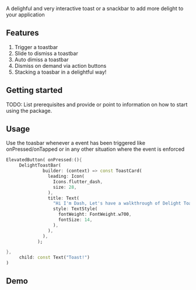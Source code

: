 <!--
This README describes the package. If you publish this package to pub.dev,
this README's contents appear on the landing page for your package.

For information about how to write a good package README, see the guide for
[writing package pages](https://dart.dev/guides/libraries/writing-package-pages).

For general information about developing packages, see the Dart guide for
[creating packages](https://dart.dev/guides/libraries/create-library-packages)
and the Flutter guide for
[developing packages and plugins](https://flutter.dev/developing-packages).
-->

A delighful and very interactive toast or a snackbar to add more delight to your application

## Features

1. Trigger a toastbar
2. Slide to dismiss a toastbar
3. Auto dimiss a toastbar
4. Dismiss on demand via action buttons
5. Stacking a toasbar in a delightful way!

## Getting started

TODO: List prerequisites and provide or point to information on how to
start using the package.

## Usage

Use the toasbar whenever a event has been triggered like onPressed/onTapped or in any other situation where the event is enforced

```dart
ElevatedButton( onPressed:(){
     DelightToastBar(
              builder: (context) => const ToastCard(
                leading: Icon(
                  Icons.flutter_dash,
                  size: 28,
                ),
                title: Text(
                  "Hi I'm Dash, Let's have a walkthrough of Delight Toast",
                  style: TextStyle(
                    fontWeight: FontWeight.w700,
                    fontSize: 14,
                  ),
                ),
              ),
            );

},
     child: const Text("Toast!")
)
```

## Demo

